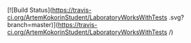 [![Build Status](https://travis-ci.org/ArtemKokorinStudent/LaboratoryWorksWithTests .svg?branch=master)](https://travis-ci.org/ArtemKokorinStudent/LaboratoryWorksWithTests /)
